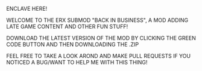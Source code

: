ENCLAVE HERE!

WELCOME TO THE ERX SUBMOD "BACK IN BUSINESS", A MOD ADDING LATE GAME CONTENT AND OTHER FUN STUFF!

DOWNLOAD THE LATEST VERSION OF THE MOD BY CLICKING THE GREEN CODE BUTTON AND THEN DOWNLOADING THE .ZIP


FEEL FREE TO TAKE A LOOK AROND AND MAKE PULL REQUESTS IF YOU NOTICED A BUG/WANT TO HELP ME WITH THIS THING!
